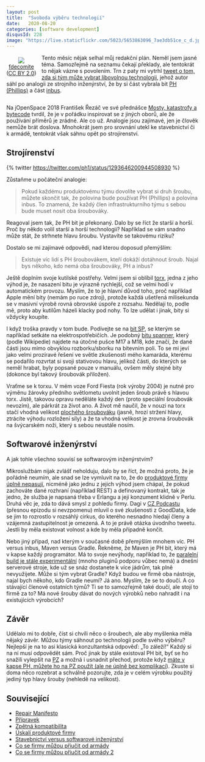 ```yaml
---
layout: post
title:  "Svoboda výběru technologií"
date:   2020-08-20
categories: [software development]
disqusId: 228
image: "https://live.staticflickr.com/5023/5653863096_7ae3db51ce_c_d.jpg"
---
```

<div style="float: left; margin: 0.5em 1em 0.5em 0em; text-align: center;"><a href="https://www.flickr.com/photos/fdecomite/5653863096"><img src="https://live.staticflickr.com/5023/5653863096_7ae3db51ce_q_d.jpg" /></a><br /><a href="https://www.flickr.com/photos/fdecomite//">fdecomite </a><br />(<a href="https://creativecommons.org/licenses/by/2.0/">CC BY 2.0</a>)</div>

Tento měsíc nějak selhal můj redakční plán. Neměl jsem jasné téma. Samozřejmě na seznamu čekají překlady, ale tentokrát to nějak vázne s povolením. Trn z paty mi vytrhl [tweet o tom, zda si tým může vybrat libovolnou technologii](https://twitter.com/ph1/status/1293646200944508930), jehož autor sáhl po analogii ze strojního inženýrství, že by si část vybrala bit [PH (Phillips)](https://en.wikipedia.org/wiki/List_of_screw_drives#Phillips) a část [inbus](https://en.wikipedia.org/wiki/List_of_screw_drives#Hex).

<div style="clear:both"></div>
<!--more-->

Na jOpenSpace 2018 František Řezáč ve své přednášce [Mosty, katastrofy a bytecode](https://youtu.be/-3BCl8DTd0U) tvrdil, že je v pořádku inspirovat se z jiných oborů, ale že používání příměrů je zrádné. Ale co už. Analogie jsou zajímavé, jen je člověk nemůže brát doslova. Mnohokrát jsem pro srovnání utekl ke stavebnictví či k armádě, tentokrát však sáhnu opět po strojírenství.

## Strojírenství

{% twitter https://twitter.com/ph1/status/1293646200944508930 %}

Zůstaňme u počáteční analogie:

> Pokud každému produktovému týmu dovolíte vybrat si druh šroubu, můžete skončit tak, že polovina bude používat PH (Phillips) a polovina inbus.
> To znamená, že každý člen infrastrukturního týmu s sebou bude muset nosit oba šroubováky.

Reagoval jsem tak, že PH bit je překonaný. Dalo by se říct že starší a horší. Proč by někdo volil starší a horší technologii? Například se vám snadno může stát, že strhnete hlavu šroubu. Vystavíte se takovému riziku?

Dostalo se mi zajímavé odpovědi, nad kterou doposud přemýšlím:

> Existuje víc lidí s PH šroubovákem, kteří dokáží dotáhnout šroub. Najal bys někoho, kdo nemá oba šroubováky, PH a inbus?

Ještě doplním svoje kutilské postřehy. Velmi jsem si oblíbil [torx](https://en.wikipedia.org/wiki/Torx), jedna z jeho výhod je, že nasazení bitu je výrazně rychlejší, což se velmi hodí v automatickém provozu. Myslím, že to je hlavní důvod toho, proč například Apple mění bity (nemám po ruce zdroj), protože každá ušetřená milisekunda se v masivní výrobě rovná obrovské úspoře z rozsahu. Nedělají to, podle mě, proto aby kutilům házeli klacky pod nohy. To lze udělat i jinak, bity si vždycky koupíte.

I když troška pravdy v tom bude. Podívejte se na [bit SP](https://bity.heureka.cz/bit-sp8-narex/), se kterým se například setkáte na elektrospotřebičích. Je podobný [bitu spanner](https://en.wikipedia.org/wiki/List_of_screw_drives#Spanner), který (podle Wikipedie) najdete na útočné pušce M17 a M18, kde značí, že dané části jsou mimo obvyklou rozborku/sborku na bitevním poli. To se mi jeví jako velmi prozíravé řešení ve světle zkušenosti mého kamaráda, kterému se podařilo rozvrtat si svoji stativovou hlavu, jelikož části, do kterých se neměl hrabat, byly popsané pouze v manuálu, ovšem měly stejné bity (dokonce byl takový šroubovák přiložen).

Vraťme se k torxu. V mém voze Ford Fiesta (rok výroby 2004) je nutné pro výměnu žárovky předního světlometu uvolnit jeden šroub právě s hlavou torx. Jistě, takovou opravu neděláte každý den (proto speciální šroubovák nevozím), ale párkrát za život ano. A život mě naučil, že v nouzi na torx stačí vhodná velikost [plochého šroubováku](https://en.wikipedia.org/wiki/List_of_screw_drives#Slot) (jasně, hrozí stržení hlavy, ztrácíte výhodu rozložení síly) a že ta vhodná velikost je zrovna šroubovák na švýcarském noži, který s sebou neustále nosím.

## Softwarové inženýrství

A jak tohle všechno souvisí se softwarovým inženýrstvím?

Mikroslužbám nijak zvlášť neholduju, dalo by se říct, že možná proto, že je pořádně neumím, ale snad se lze vymluvit na to, že do [produktové firmy úplně nepasují](/software%20development/2020/05/30/uskali-produktove-firmy.html), nicméně jako jednu z jejich výhod jsem chápal, že pokud zachováte dané rozhraní (například REST) a definovaný kontrakt, tak je jedno, že služba je napsaná třeba v Erlangu a její konzument klidně v Perlu. Druhá věc je, zda to dává smysl z pohledu firmy. Dagi v [CZ Podcastu](https://soundcloud.com/czpodcast-1) (přesnou epizodu si nevzpomenu) mluvil o své zkušenosti z GoodData, kde se jim to rozrostlo v rozsáhlý cirkus, do kterého nesnadno hledají členy a vzájemná zastupitelnost je omezená. A to je právě otázka úvodního tweetu. Jestli by měla existovat volnost a kde by měla případně končit.

Nebo jiný případ, nad kterým v současné době přemýšlím mnohem víc. PH versus inbus, Maven versus Gradle. Řekněme, že Maven je PH bit, který má v kapse každý programátor. Má to svoje nevýhody, například to, že [paralelní build je stále experimentální](https://cwiki.apache.org/confluence/display/MAVEN/Parallel+builds+in+Maven+3) (mnoho pluginů podporu vůbec nemá) a dnešní serverové stroje, kde už se snáz dostanete k více jádrům, tak plně nevyužijete. Může si tým vybrat Gradle? Když budou ve firmě oba nástroje, najal bych někoho, kdo Gradle neumí? Já ano. Myslím, že se to doučí. A co stávající členové ostatních týmů? Ti se to samozřejmě také doučí, ale stojí to firmě za to? Má nové šrouby dávat do nových výrobků nebo nahradit i na existujících výrobcích?

## Závěr

Udělalo mi to dobře, číst si chvíli něco o šroubech, ale aby myšlenka měla nějaký závěr. Můžou týmy sáhnout po technologii podle svého výběru? Nejlepší je na to asi klasická konzultantská odpověď: „To záleží!“ Každý si na ní musí odpovědět sám. Proč jinak by stále existoval PH bit, byť se ho snažili vylepšit na [PZ](https://en.wikipedia.org/wiki/List_of_screw_drives#Pozidriv) a možná i usnadnit přechod, protože když [máte v kapse PH, můžete ho na PZ použít (ale ne úplně bez komplikací](https://www.finehomebuilding.com/2015/09/16/what-is-the-difference-screw-bits-phillips-vs-pozidriv)). Zkuste si doma něco rozebrat a schválně pozorujte, zda je v celém výrobku použitý jediný typ hlavy šrouby (nehledě na velikost).

## Související

- [Repair Manifesto](https://www.ifixit.com/Manifesto)
- [Přípravek](/software%20development/2020/01/13/pripravek.html)
- [Zpětná kompatibilita](/software%20development/2019/12/09/zpetna-kompatibilita.html)
- [Úskalí produktové firmy](/software%20development/2020/05/30/uskali-produktove-firmy.html)
- [Stavebnictví versus softwarové inženýrství](/software%20development/2013/10/11/stavebnictvi-versus-softwarove-inzenyrstvi.html)
- [Co se firmy můžou přiučit od armády](/software%20development/2012/12/15/co-se-firmy-muzou-priucit-od-armady.html)
- [Co se firmy můžou přiučit od armády 2](/software%20development/2013/12/18/co-se-firmy-muzou-priucit-od-armady-2.html)
